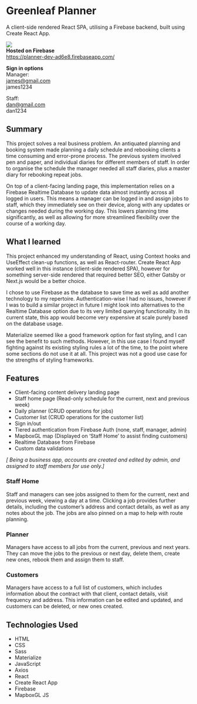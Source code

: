 # Greenleaf Planner

A client-side rendered React SPA, utilising a Firebase backend, built using Create React App.

![](greenleaf_showcase.gif)  
**Hosted on Firebase**  
https://planner-dev-ad6e8.firebaseapp.com/

**Sign in options**  
Manager:  
james@gmail.com  
james1234

Staff:  
dan@gmail.com  
dan1234

## Summary

This project solves a real business problem. An antiquated planning and booking system made planning a daily schedule and rebooking clients a time consuming and error-prone process. The previous system involved pen and paper, and individual diaries for different members of staff. In order to organise the schedule the manager needed all staff diaries, plus a master diary for rebooking repeat jobs.

On top of a client-facing landing page, this implementation relies on a Firebase Realtime Database to update data almost instantly across all logged in users. This means a manager can be logged in and assign jobs to staff, which they immediately see on their device, along with any updates or changes needed during the working day. This lowers planning time significantly, as well as allowing for more streamlined flexibility over the course of a working day.

## What I learned

This project enhanced my understanding of React, using Context hooks and UseEffect clean-up functions, as well as React-router. Create React App worked well in this instance (client-side rendered SPA), however for something server-side rendered that required better SEO, either Gatsby or Next.js would be a better choice.

I chose to use Firebase as the database to save time as well as add another technology to my repertoire. Authentication-wise I had no issues, however if I was to build a similar project in future I might look into alternatives to the Realtime Database option due to its very limited querying functionality. In its current state, this app would become very expensive at scale purely based on the database usage.

Materialize seemed like a good framework option for fast styling, and I can see the benefit to such methods. However, in this use case I found myself fighting against its existing styling rules a lot of the time, to the point where some sections do not use it at all. This project was not a good use case for the strengths of styling frameworks.

## Features

- Client-facing content delivery landing page
- Staff home page (Read-only schedule for the current, next and previous week)
- Daily planner (CRUD operations for jobs)
- Customer list (CRUD operations for the customer list)
- Sign in/out
- Tiered authentication from Firebase Auth (none, staff, manager, admin)
- MapboxGL map (Displayed on ‘Staff Home’ to assist finding customers)
- Realtime Database from Firebase
- Custom data validations

_[ Being a business app, accounts are created and edited by admin, and assigned to staff members for use only.]_

### Staff Home

Staff and managers can see jobs assigned to them for the current, next and previous week, viewing a day at a time. Clicking a job provides further details, including the customer’s address and contact details, as well as any notes about the job. The jobs are also pinned on a map to help with route planning.

### Planner

Managers have access to all jobs from the current, previous and next years. They can move the jobs to the previous or next day, delete them, create new ones, rebook them and assign them to staff.

### Customers

Managers have access to a full list of customers, which includes information about the contract with that client, contact details, visit frequency and address. This information can be edited and updated, and customers can be deleted, or new ones created.

## Technologies Used

- HTML
- CSS
- Sass
- Materialize
- JavaScript
- Axios
- React
- Create React App
- Firebase
- MapboxGL JS
